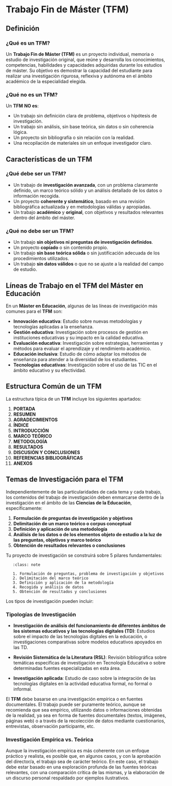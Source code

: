 # Trabajo Fin de Máster (TFM)

## Definición

### ¿Qué es un TFM?

Un **Trabajo Fin de Máster (TFM)** es un proyecto individual, memoria o estudio de investigación original, que reúne y desarrolla los conocimientos, competencias, habilidades y capacidades adquiridas durante los estudios de máster. Su objetivo es demostrar la capacidad del estudiante para realizar una investigación rigurosa, reflexiva y autónoma en el ámbito académico de la especialidad elegida.

### ¿Qué no es un TFM?

Un **TFM** **NO es**:

- Un trabajo sin definición clara de problema, objetivos o hipótesis de investigación.
- Un trabajo sin análisis, sin base teórica, sin datos o sin coherencia lógica.
- Un proyecto sin bibliografía o sin relación con la realidad.
- Una recopilación de materiales sin un enfoque investigador claro.

## Características de un TFM

### ¿Qué debe ser un TFM?

- Un trabajo de **investigación avanzada**, con un problema claramente definido, un marco teórico sólido y un análisis detallado de los datos o información recogida.
- Un proyecto **coherente y sistemático**, basado en una revisión bibliográfica actualizada y en metodologías válidas y apropiadas.
- Un trabajo **académico** y **original**, con objetivos y resultados relevantes dentro del ámbito del máster.

### ¿Qué no debe ser un TFM?

- Un trabajo **sin objetivos ni preguntas de investigación definidos**.
- Un proyecto **copiado** o sin contenido propio.
- Un trabajo **sin base teórica sólida** o sin justificación adecuada de los procedimientos utilizados.
- Un trabajo **sin datos válidos** o que no se ajuste a la realidad del campo de estudio.

## Líneas de Trabajo en el TFM del Máster en Educación

En un **Máster en Educación**, algunas de las líneas de investigación más comunes para el **TFM** son:

- **Innovación educativa**: Estudio sobre nuevas metodologías y tecnologías aplicadas a la enseñanza.
- **Gestión educativa**: Investigación sobre procesos de gestión en instituciones educativas y su impacto en la calidad educativa.
- **Evaluación educativa**: Investigación sobre estrategias, herramientas y métodos para evaluar el aprendizaje y el rendimiento académico.
- **Educación inclusiva**: Estudio de cómo adaptar los métodos de enseñanza para atender a la diversidad de los estudiantes.
- **Tecnologías educativas**: Investigación sobre el uso de las TIC en el ámbito educativo y su efectividad.

## Estructura Común de un TFM

La estructura típica de un **TFM** incluye los siguientes apartados:

1. **PORTADA**
2. **RESUMEN**
3. **AGRADECIMIENTOS**
4. **ÍNDICE**
5. **INTRODUCCIÓN**
6. **MARCO TEÓRICO**
7. **METODOLOGÍA**
8. **RESULTADOS**
9. **DISCUSIÓN Y CONCLUSIONES**
10. **REFERENCIAS BIBLIOGRÁFICAS**
11. **ANEXOS**

## Temas de Investigación para el TFM

Independientemente de las particularidades de cada tema y cada trabajo, los contenidos del trabajo de investigación deben enmarcarse dentro de la investigación en el ámbito de las **Ciencias de la Educación**, específicamente:

1. **Formulación de preguntas de investigación y objetivos**
2. **Delimitación de un marco teórico o corpus conceptual**
3. **Definición y aplicación de una metodología**
4. **Análisis de los datos o de los elementos objeto de estudio a la luz de las preguntas, objetivos y marco teórico**
5. **Obtención de resultados relevantes o conclusiones**


Tu proyecto de investigación se construirá sobre 5 pilares fundamentales:

```admonition:: Elementos nucleares del proyecto TFM
   :class: note

   1. Formulación de preguntas, problema de investigación y objetivos
   2. Delimitación del marco teórico
   3. Definición y aplicación de la metodología
   4. Recogida y análisis de datos
   5. Obtención de resultados y conclusiones
````

Los tipos de investigación pueden incluir:

### Tipologías de Investigación

- **Investigación de análisis del funcionamiento de diferentes ámbitos de los sistemas educativos y las tecnologías digitales (TD)**: Estudios sobre el impacto de las tecnologías digitales en la educación, o investigaciones comparativas sobre modelos educativos apoyados en las TD.
  
- **Revisión Sistemática de la Literatura (RSL)**: Revisión bibliográfica sobre temáticas específicas de investigación en Tecnología Educativa o sobre determinadas fuentes especializadas en esta área.

- **Investigación aplicada**: Estudio de caso sobre la integración de las tecnologías digitales en la actividad educativa formal, no formal o informal.

El **TFM** debe basarse en una investigación empírica o en fuentes documentales. El trabajo puede ser puramente teórico, aunque se recomienda que sea empírico, utilizando datos o informaciones obtenidas de la realidad, ya sea en forma de fuentes documentales (textos, imágenes, páginas web) o a través de la recolección de datos mediante cuestionarios, entrevistas, observación participante, etc.

### Investigación Empírica vs. Teórica

Aunque la investigación empírica es más coherente con un enfoque práctico y realista, es posible que, en algunos casos, y con la aprobación del director/a, el trabajo sea de carácter teórico. En este caso, el trabajo debe estar basado en una exploración profunda de las fuentes teóricas relevantes, con una comparación crítica de las mismas, y la elaboración de un discurso personal respaldado por ejemplos ilustrativos.
